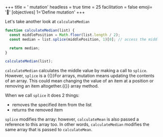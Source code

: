 +++
title = ' mutation'
headless = true
time = 25
facilitation = false
emoji= '🧩'
[objectives]
    1='Define mutation'
+++

Let's take another look at `calculateMedian`

```js
function calculateMedian(list) {
  const middlePosition = Math.floor(list.length / 2);
  const median = list.splice(middlePosition, 1)[0]; // access the middle item in the array

  return median;
}

calculateMedian(list);
```

`calculateMedian` calculates the middle value by making a call to `splice`.
However, `splice` is a {{<tooltip title="mutating">}}For arrays, mutation means updating the contents of an array. This could mean changing the value of an item at a position or removing an item altogether.{{</tooltip>}} array method.

When we call `splice` it does 2 things:

- removes the specified item from the list
- returns the removed item

`splice` modifies the array: however, `calculateMean` is also passed a reference to this array too.
In other words, `calculateMedian` modifies the same array that is passed to `calculateMean`.
